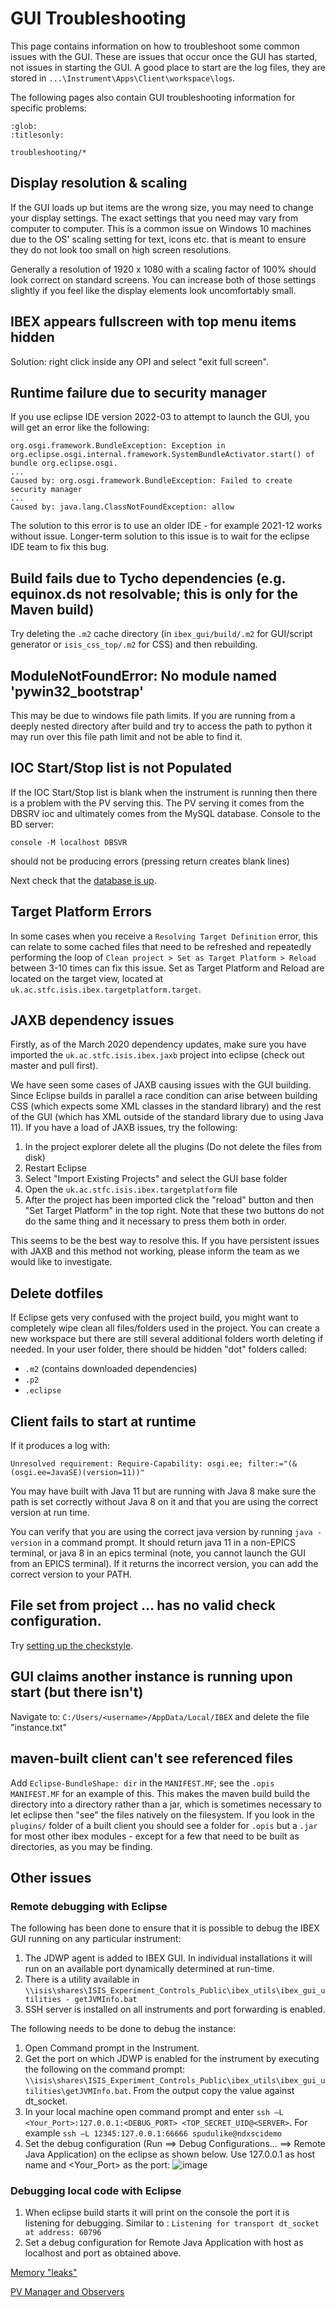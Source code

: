 # GUI Troubleshooting

This page contains information on how to troubleshoot some common issues with the GUI. These are issues that occur once the GUI has started, not issues in starting the GUI. A good place to start are the log files, they are stored in `...\Instrument\Apps\Client\workspace\logs`.

The following pages also contain GUI troubleshooting information for specific problems:

```{toctree}
:glob:
:titlesonly:

troubleshooting/*
```

## Display resolution & scaling

If the GUI loads up but items are the wrong size, you may need to change your display settings. The exact settings that
you need may vary from computer to computer. This is a common issue on Windows 10 machines due to the OS' scaling
setting for text, icons etc. that is meant to ensure they do not look too small on high screen resolutions. 

Generally a resolution of 1920 x 1080 with a scaling factor of 100% should look correct on standard screens. You can
increase both of those settings slightly if you feel like the display elements look uncomfortably small.

## IBEX appears fullscreen with top menu items hidden

Solution: right click inside any OPI and select "exit full screen".

## Runtime failure due to security manager

If you use eclipse IDE version 2022-03 to attempt to launch the GUI, you will get an error like the following:

```
org.osgi.framework.BundleException: Exception in org.eclipse.osgi.internal.framework.SystemBundleActivator.start() of bundle org.eclipse.osgi.
...
Caused by: org.osgi.framework.BundleException: Failed to create security manager
...
Caused by: java.lang.ClassNotFoundException: allow
```

The solution to this error is to use an older IDE - for example 2021-12 works without issue. Longer-term solution to this issue is to wait for the eclipse IDE team to fix this bug.

## Build fails due to Tycho dependencies (e.g. equinox.ds not resolvable; this is only for the Maven build)

Try deleting the `.m2` cache directory (in `ibex_gui/build/.m2` for GUI/script generator or `isis_css_top/.m2` for CSS) and then rebuilding.

## ModuleNotFoundError: No module named 'pywin32_bootstrap'

This may be due to windows file path limits. If you are running from a deeply nested directory after build and try to access the path to python it may run over this file path limit and not be able to find it.

## IOC Start/Stop list is not Populated

If the IOC Start/Stop list is blank when the instrument is running then there is a problem with the PV serving this. The PV serving it comes from the DBSRV ioc and ultimately comes from the MySQL database. Console to the BD server:

`console -M localhost DBSVR`

should not be producing errors (pressing return creates blank lines)

Next check that the [database is up](/system_components/mysql/Database-Troubleshooting).

## Target Platform Errors

In some cases when you receive a `Resolving Target Definition` error, this can relate to some cached files that need to be refreshed and repeatedly performing the loop of `Clean project > Set as Target Platform > Reload` between 3-10 times can fix this issue. Set as Target Platform and Reload are located on the target view, located at `uk.ac.stfc.isis.ibex.targetplatform.target`.

## JAXB dependency issues

Firstly, as of the March 2020 dependency updates, make sure you have imported the `uk.ac.stfc.isis.ibex.jaxb` project into eclipse (check out master and pull first).

We have seen some cases of JAXB causing issues with the GUI building. Since Eclipse builds in parallel a race condition can arise between building CSS (which expects some XML classes in the standard library) and the rest of the GUI (which has XML outside of the standard library due to using Java 11). If you have a load of JAXB issues, try the following:

1. In the project explorer delete all the plugins (Do not delete the files from disk)
1. Restart Eclipse
1. Select "Import Existing Projects" and select the GUI base folder
1. Open the `uk.ac.stfc.isis.ibex.targetplatform` file
1. After the project has been imported click the "reload" button and then "Set Target Platform" in the top right. Note that these two buttons do not do the same thing and it necessary to press them both in order.

This seems to be the best way to resolve this. If you have persistent issues with JAXB and this method not working, please inform the team as we would like to investigate.

## Delete dotfiles

If Eclipse gets very confused with the project build, you might want to completely wipe clean all files/folders used in the project. You can create a new workspace but there are still several additional folders worth deleting if needed. In your user folder, there should be hidden "dot" folders called:

- `.m2` (contains downloaded dependencies)
- `.p2`
- `.eclipse`

## Client fails to start at runtime

If it produces a log with:
```
Unresolved requirement: Require-Capability: osgi.ee; filter:="(&(osgi.ee=JavaSE)(version=11))"
```

You may have built with Java 11 but are running with Java 8 make sure the path is set correctly without Java 8 on it and that you are using the correct version at run time.

You can verify that you are using the correct java version by running `java -version` in a command prompt. It should return java 11 in a non-EPICS terminal, or java 8 in an epics terminal (note, you cannot launch the GUI from an EPICS terminal). If it returns the incorrect version, you can add the correct version to your PATH.

## File set from project ... has no valid check configuration.
Try [setting up the checkstyle](eclipse/Checkstyle-setup).

## GUI claims another instance is running upon start (but there isn't)
Navigate to: `C:/Users/<username>/AppData/Local/IBEX` and delete the file "instance.txt"

## maven-built client can't see referenced files
Add `Eclipse-BundleShape: dir` in the `MANIFEST.MF`; see the `.opis` `MANIFEST.MF` for an example of this. 
This makes the maven build build the directory into a directory rather than a jar, which is sometimes necessary to let eclipse then "see" the files natively on the filesystem. If you look in the `plugins/` folder of a built client you should see a folder for `.opis` but a `.jar` for most other ibex modules - except for a few that need to be built as directories, as you may be finding.


## Other issues
### Remote debugging with Eclipse
The following has been done to ensure that it is possible to debug the IBEX GUI running on any particular instrument:
1. The JDWP agent is added to IBEX GUI. In individual installations it will run on an available port dynamically determined at run-time.
2. There is a utility available in `\\isis\shares\ISIS_Experiment_Controls_Public\ibex_utils\ibex_gui_utilities - getJVMInfo.bat`
3. SSH server is installed on all instruments and port forwarding is enabled.

The following needs to be done to debug the instance:
1. Open Command prompt in the Instrument.
2. Get the port on which JDWP is enabled for the instrument by executing the following on the command prompt:
`\\isis\shares\ISIS_Experiment_Controls_Public\ibex_utils\ibex_gui_utilities\getJVMInfo.bat`.
From the output copy the value against dt_socket.
3. In your local machine open command prompt and enter `ssh –L <Your_Port>:127.0.0.1:<DEBUG_PORT> <TOP_SECRET_UID@<SERVER>`.
For example `ssh –L 12345:127.0.0.1:66666 spudulike@ndxscidemo`
4. Set the debug configuration (Run ==> Debug Configurations... ==> Remote Java Application) on the eclipse as shown below. Use 127.0.0.1 as host name and <Your_Port> as the port:
![image](GUI-Troubleshooting-remote-debugging.png)


### Debugging local code with Eclipse
1. When eclipse build starts it will print on the console the port it is listening for debugging. Similar to : `Listening for transport dt_socket at address: 60796`
2. Set a debug configuration for Remote Java Application with host as localhost and port as obtained above.

[Memory "leaks"](troubleshooting/Debugging-memory-leaks-in-the-IBEX-GUI)

[PV Manager and Observers](troubleshooting/PV-Manager-and-Observers-Logging)